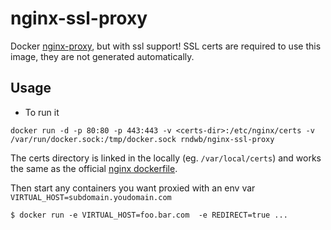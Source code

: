 nginx-ssl-proxy
===============

Docker [nginx-proxy](https://github.com/jwilder/nginx-proxy), but with ssl support! SSL certs are required to use this image, they are not generated automatically.

## Usage

 - To run it

`docker run -d -p 80:80 -p 443:443 -v <certs-dir>:/etc/nginx/certs -v /var/run/docker.sock:/tmp/docker.sock rndwb/nginx-ssl-proxy`

The certs directory is linked in the locally (eg. `/var/local/certs`) and works the same as the official [nginx dockerfile](https://github.com/dockerfile/nginx).  

Then start any containers you want proxied with an env var `VIRTUAL_HOST=subdomain.youdomain.com`

    $ docker run -e VIRTUAL_HOST=foo.bar.com  -e REDIRECT=true ...


